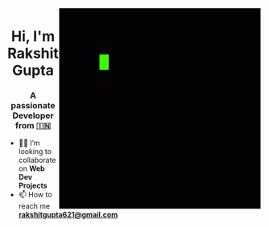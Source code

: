 <img align="right" width="400" src="https://github.com/RakshitGupta621/RakshitGupta621/blob/main/code-coding.gif">
<h1 align="center">Hi, I'm Rakshit Gupta</h1>
<h3 align="center">A passionate Developer from 🇮🇳</h3>

- 🙋‍♂️ I’m looking to collaborate on **Web Dev Projects**
- 📫 How to reach me **rakshitgupta621@gmail.com**

<!-- <p><img align="left" src="https://github-readme-stats.vercel.app/api/top-langs?username=rakshitgupta621&show_icons=true&locale=en&layout=compact" alt="rakshitgupta621" /></p>

<p>&nbsp;<img align="center" src="https://github-readme-stats.vercel.app/api?username=rakshitgupta621&show_icons=true&locale=en" alt="rakshitgupta621" /></p>
 -->
